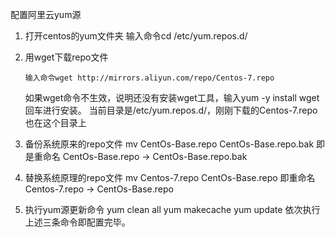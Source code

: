 配置阿里云yum源

1. 打开centos的yum文件夹
    输入命令cd /etc/yum.repos.d/
2. 用wget下载repo文件
    
    ```
    输入命令wget http://mirrors.aliyun.com/repo/Centos-7.repo
    ```
    
    如果wget命令不生效，说明还没有安装wget工具，输入yum -y install wget 回车进行安装。
    当前目录是/etc/yum.repos.d/，刚刚下载的Centos-7.repo也在这个目录上
3. 备份系统原来的repo文件
    mv CentOs-Base.repo CentOs-Base.repo.bak
    即是重命名 CentOs-Base.repo -> CentOs-Base.repo.bak
4. 替换系统原理的repo文件
    mv Centos-7.repo CentOs-Base.repo
    即重命名 Centos-7.repo -> CentOs-Base.repo
5. 执行yum源更新命令
    yum clean all
    yum makecache
    yum update
    依次执行上述三条命令即配置完毕。



